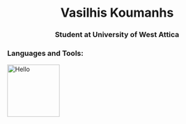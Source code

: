 <h1 align="center">Vasilhis Koumanhs</h1>
<h3 align="center">Student at University of West Attica</h3>

<h3 align="left">Languages and Tools:</h3>
<p align="left"> <a target="_blank" rel="noreferrer"> <img src="https://p7.hiclipart.com/preview/465/166/426/the-legend-of-zelda-tri-force-heroes-the-legend-of-zelda-a-link-between-worlds-the-legend-of-zelda-the-wind-waker-triforce-others.jpg" alt="Hello" width="120" height="120"/> </a> </p>
